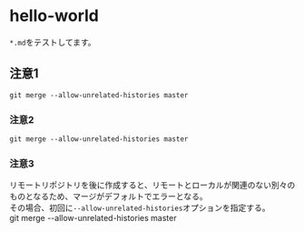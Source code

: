 hello-world
===========
`*.md`をテストしてます。

## 注意1
    git merge --allow-unrelated-histories master  
### 注意2
    git merge --allow-unrelated-histories master  
### 注意3
 リモートリポジトリを後に作成すると、リモートとローカルが関連のない別々のものとなるため、マージがデフォルトでエラーとなる。  
 その場合、初回に`--allow-unrelated-histories`オプションを指定する。  
    git merge --allow-unrelated-histories master  

